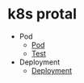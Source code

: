 # k8s protal

- Pod
  * [Pod](2-pod/pod.md)
  * [Test](2-pod/test.md)
- Deployment
  * [Deployment](3-deployment/deployment.md)
